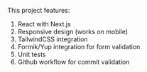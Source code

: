 This project features:
1) React with Next.js
2) Responsive design (works on mobile)
3) TailwindCSS integration
4) Formik/Yup integration for form validation
5) Unit tests
5) Github workflow for commit validation
